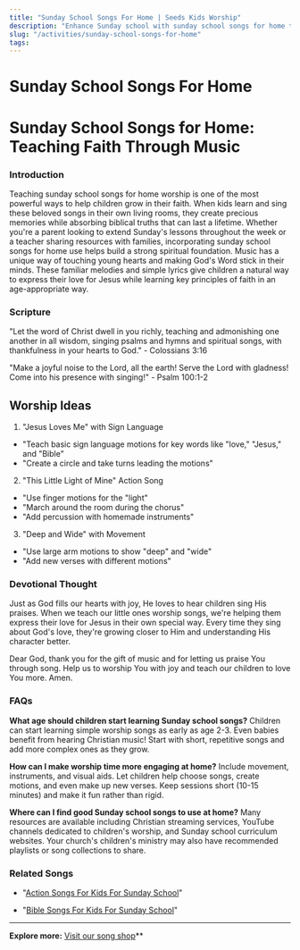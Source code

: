 ```yaml
---
title: "Sunday School Songs For Home | Seeds Kids Worship"
description: "Enhance Sunday school with sunday school songs for home that teach faith through music. Educational worship resources for children."
slug: "/activities/sunday-school-songs-for-home"
tags:
---
```


# Sunday School Songs For Home

# Sunday School Songs for Home: Teaching Faith Through Music

### Introduction
Teaching sunday school songs for home worship is one of the most powerful ways to help children grow in their faith. When kids learn and sing these beloved songs in their own living rooms, they create precious memories while absorbing biblical truths that can last a lifetime. Whether you're a parent looking to extend Sunday's lessons throughout the week or a teacher sharing resources with families, incorporating sunday school songs for home use helps build a strong spiritual foundation. Music has a unique way of touching young hearts and making God's Word stick in their minds. These familiar melodies and simple lyrics give children a natural way to express their love for Jesus while learning key principles of faith in an age-appropriate way.

### Scripture
"Let the word of Christ dwell in you richly, teaching and admonishing one another in all wisdom, singing psalms and hymns and spiritual songs, with thankfulness in your hearts to God." - Colossians 3:16

"Make a joyful noise to the Lord, all the earth! Serve the Lord with gladness! Come into his presence with singing!" - Psalm 100:1-2

## Worship Ideas
1. "Jesus Loves Me" with Sign Language
- "Teach basic sign language motions for key words like "love," "Jesus," and "Bible"
- "Create a circle and take turns leading the motions"

2. "This Little Light of Mine" Action Song
- "Use finger motions for the "light"
- "March around the room during the chorus"
- "Add percussion with homemade instruments"

3. "Deep and Wide" with Movement
- "Use large arm motions to show "deep" and "wide"
- "Add new verses with different motions"

### Devotional Thought
Just as God fills our hearts with joy, He loves to hear children sing His praises. When we teach our little ones worship songs, we're helping them express their love for Jesus in their own special way. Every time they sing about God's love, they're growing closer to Him and understanding His character better.

Dear God, thank you for the gift of music and for letting us praise You through song. Help us to worship You with joy and teach our children to love You more. Amen.

### FAQs
**What age should children start learning Sunday school songs?**
Children can start learning simple worship songs as early as age 2-3. Even babies benefit from hearing Christian music! Start with short, repetitive songs and add more complex ones as they grow.

**How can I make worship time more engaging at home?**
Include movement, instruments, and visual aids. Let children help choose songs, create motions, and even make up new verses. Keep sessions short (10-15 minutes) and make it fun rather than rigid.

**Where can I find good Sunday school songs to use at home?**
Many resources are available including Christian streaming services, YouTube channels dedicated to children's worship, and Sunday school curriculum websites. Your church's children's ministry may also have recommended playlists or song collections to share.

### Related Songs

- "[Action Songs For Kids For Sunday School](/activities/action-songs-for-kids-for-sunday-school/)"

- "[Bible Songs For Kids For Sunday School](/activities/bible-songs-for-kids-for-sunday-school/)"

---

**Explore more:** [Visit our song shop](https://seedskidsworship.com/shop)**

<!-- Schema Markup -->
<script type="application/ld+json">
{
  "@context": "https://schema.org",
  "@type": "MusicRecording",
  "name": "Sunday School Songs For Home",
  "byArtist": {
    "@type": "MusicGroup",
    "name": "Seeds Kids Worship"
  },
  "isFamilyFriendly": true,
  "url": "https://seedskidsworship.com/activities/sunday-school-songs-for-home/"
}
</script>